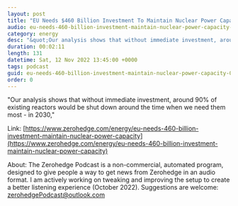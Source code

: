 ```yaml
---
layout: post
title: "EU Needs $460 Billion Investment To Maintain Nuclear Power Capacity"
audio: eu-needs-460-billion-investment-maintain-nuclear-power-capacity-0
category: energy
desc: "&quot;Our analysis shows that without immediate investment, around 90% of existing reactors would be shut down around the time when we need them most - in 2030,&quot; "
duration: 00:02:11
length: 131
datetime: Sat, 12 Nov 2022 13:45:00 +0000
tags: podcast
guid: eu-needs-460-billion-investment-maintain-nuclear-power-capacity-0
order: 0
---
```

&quot;Our analysis shows that without immediate investment, around 90% of existing reactors would be shut down around the time when we need them most - in 2030,&quot; 

Link: [https://www.zerohedge.com/energy/eu-needs-460-billion-investment-maintain-nuclear-power-capacity](https://www.zerohedge.com/energy/eu-needs-460-billion-investment-maintain-nuclear-power-capacity)

About: The Zerohedge Podcast is a non-commercial, automated program, designed to give people a way to get news from Zerohedge in an audio format.  I am actively working on tweaking and improving the setup to create a better listening experience (October 2022).  Suggestions are welcome: [zerohedgePodcast@outlook.com](mailto:zerohedgePodcast@outlook.com)